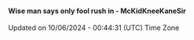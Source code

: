 #### Wise man says only fool rush in - McKidKneeKaneSir
Updated on 10/06/2024 - 00:44:31 (UTC) Time Zone
